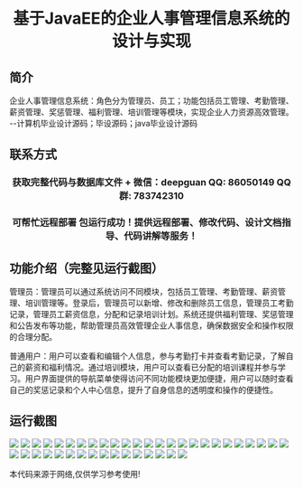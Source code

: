 <p><h1 align="center">基于JavaEE的企业人事管理信息系统的设计与实现</h1></p>

## 简介
企业人事管理信息系统：角色分为管理员、员工；功能包括员工管理、考勤管理、薪资管理、奖惩管理、福利管理、培训管理等模块，实现企业人力资源高效管理。    --计算机毕业设计源码；毕设源码；java毕业设计源码


## 联系方式
<p><h3 align="center">获取完整代码与数据库文件 + 微信：deepguan QQ: 86050149 QQ群: 783742310</h3></p>
<p><h3 align="center">可帮忙远程部署 包运行成功！提供远程部署、修改代码、设计文档指导、代码讲解等服务！</h3></p>

## 功能介绍（完整见运行截图）
管理员：管理员可以通过系统访问不同模块，包括员工管理、考勤管理、薪资管理、培训管理等。登录后，管理员可以新增、修改和删除员工信息，管理员工考勤记录，管理员工薪资信息，分配和记录培训计划。系统还提供福利管理、奖惩管理和公告发布等功能，帮助管理员高效管理企业人事信息，确保数据安全和操作权限的合理分配。

普通用户：用户可以查看和编辑个人信息，参与考勤打卡并查看考勤记录，了解自己的薪资和福利情况。通过培训模块，用户可以查看已分配的培训课程并参与学习。用户界面提供的导航菜单使得访问不同功能模块更加便捷，用户可以随时查看自己的奖惩记录和个人中心信息，提升了自身信息的透明度和操作的便捷性。


## 运行截图
![](https://bs-1329754181.cos.ap-shanghai.myqcloud.com/ssm/JavaEEEnterpriseHRManagementSystem/img/001.jpg)
![](https://bs-1329754181.cos.ap-shanghai.myqcloud.com/ssm/JavaEEEnterpriseHRManagementSystem/img/002.jpg)
![](https://bs-1329754181.cos.ap-shanghai.myqcloud.com/ssm/JavaEEEnterpriseHRManagementSystem/img/003.jpg)
![](https://bs-1329754181.cos.ap-shanghai.myqcloud.com/ssm/JavaEEEnterpriseHRManagementSystem/img/004.jpg)
![](https://bs-1329754181.cos.ap-shanghai.myqcloud.com/ssm/JavaEEEnterpriseHRManagementSystem/img/005.jpg)
![](https://bs-1329754181.cos.ap-shanghai.myqcloud.com/ssm/JavaEEEnterpriseHRManagementSystem/img/006.jpg)
![](https://bs-1329754181.cos.ap-shanghai.myqcloud.com/ssm/JavaEEEnterpriseHRManagementSystem/img/007.jpg)
![](https://bs-1329754181.cos.ap-shanghai.myqcloud.com/ssm/JavaEEEnterpriseHRManagementSystem/img/008.jpg)
![](https://bs-1329754181.cos.ap-shanghai.myqcloud.com/ssm/JavaEEEnterpriseHRManagementSystem/img/009.jpg)
![](https://bs-1329754181.cos.ap-shanghai.myqcloud.com/ssm/JavaEEEnterpriseHRManagementSystem/img/010.jpg)
![](https://bs-1329754181.cos.ap-shanghai.myqcloud.com/ssm/JavaEEEnterpriseHRManagementSystem/img/011.jpg)
![](https://bs-1329754181.cos.ap-shanghai.myqcloud.com/ssm/JavaEEEnterpriseHRManagementSystem/img/012.jpg)
![](https://bs-1329754181.cos.ap-shanghai.myqcloud.com/ssm/JavaEEEnterpriseHRManagementSystem/img/013.jpg)
![](https://bs-1329754181.cos.ap-shanghai.myqcloud.com/ssm/JavaEEEnterpriseHRManagementSystem/img/014.jpg)
![](https://bs-1329754181.cos.ap-shanghai.myqcloud.com/ssm/JavaEEEnterpriseHRManagementSystem/img/015.jpg)
![](https://bs-1329754181.cos.ap-shanghai.myqcloud.com/ssm/JavaEEEnterpriseHRManagementSystem/img/016.jpg)
![](https://bs-1329754181.cos.ap-shanghai.myqcloud.com/ssm/JavaEEEnterpriseHRManagementSystem/img/017.jpg)
![](https://bs-1329754181.cos.ap-shanghai.myqcloud.com/ssm/JavaEEEnterpriseHRManagementSystem/img/018.jpg)
![](https://bs-1329754181.cos.ap-shanghai.myqcloud.com/ssm/JavaEEEnterpriseHRManagementSystem/img/019.jpg)
![](https://bs-1329754181.cos.ap-shanghai.myqcloud.com/ssm/JavaEEEnterpriseHRManagementSystem/img/020.jpg)
![](https://bs-1329754181.cos.ap-shanghai.myqcloud.com/ssm/JavaEEEnterpriseHRManagementSystem/img/021.jpg)
![](https://bs-1329754181.cos.ap-shanghai.myqcloud.com/ssm/JavaEEEnterpriseHRManagementSystem/img/022.jpg)
![](https://bs-1329754181.cos.ap-shanghai.myqcloud.com/ssm/JavaEEEnterpriseHRManagementSystem/img/023.jpg)
![](https://bs-1329754181.cos.ap-shanghai.myqcloud.com/ssm/JavaEEEnterpriseHRManagementSystem/img/024.jpg)
![](https://bs-1329754181.cos.ap-shanghai.myqcloud.com/ssm/JavaEEEnterpriseHRManagementSystem/img/025.jpg)
![](https://bs-1329754181.cos.ap-shanghai.myqcloud.com/ssm/JavaEEEnterpriseHRManagementSystem/img/026.jpg)
![](https://bs-1329754181.cos.ap-shanghai.myqcloud.com/ssm/JavaEEEnterpriseHRManagementSystem/img/027.jpg)
![](https://bs-1329754181.cos.ap-shanghai.myqcloud.com/ssm/JavaEEEnterpriseHRManagementSystem/img/028.jpg)
![](https://bs-1329754181.cos.ap-shanghai.myqcloud.com/ssm/JavaEEEnterpriseHRManagementSystem/img/029.jpg)
![](https://bs-1329754181.cos.ap-shanghai.myqcloud.com/ssm/JavaEEEnterpriseHRManagementSystem/img/030.jpg)
![](https://bs-1329754181.cos.ap-shanghai.myqcloud.com/ssm/JavaEEEnterpriseHRManagementSystem/img/031.jpg)
![](https://bs-1329754181.cos.ap-shanghai.myqcloud.com/ssm/JavaEEEnterpriseHRManagementSystem/img/032.jpg)
![](https://bs-1329754181.cos.ap-shanghai.myqcloud.com/ssm/JavaEEEnterpriseHRManagementSystem/img/033.jpg)
![](https://bs-1329754181.cos.ap-shanghai.myqcloud.com/ssm/JavaEEEnterpriseHRManagementSystem/img/034.jpg)
![](https://bs-1329754181.cos.ap-shanghai.myqcloud.com/ssm/JavaEEEnterpriseHRManagementSystem/img/035.jpg)
![](https://bs-1329754181.cos.ap-shanghai.myqcloud.com/ssm/JavaEEEnterpriseHRManagementSystem/img/036.jpg)
![](https://bs-1329754181.cos.ap-shanghai.myqcloud.com/ssm/JavaEEEnterpriseHRManagementSystem/img/037.jpg)
![](https://bs-1329754181.cos.ap-shanghai.myqcloud.com/ssm/JavaEEEnterpriseHRManagementSystem/img/038.jpg)
![](https://bs-1329754181.cos.ap-shanghai.myqcloud.com/ssm/JavaEEEnterpriseHRManagementSystem/img/039.jpg)
![](https://bs-1329754181.cos.ap-shanghai.myqcloud.com/ssm/JavaEEEnterpriseHRManagementSystem/img/040.jpg)
![](https://bs-1329754181.cos.ap-shanghai.myqcloud.com/ssm/JavaEEEnterpriseHRManagementSystem/img/041.jpg)

<p>本代码来源于网络,仅供学习参考使用!</p>
